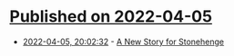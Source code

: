 # [Published on 2022-04-05](index.md)

* [2022-04-05, 20:02:32](https://news.ycombinator.com/item?id=30924227) - [A New Story for Stonehenge](https://www.newyorker.com/science/elements/a-new-story-for-stonehenge)

